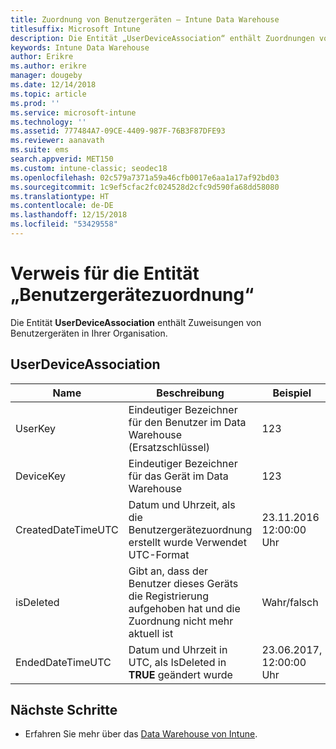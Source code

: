 ```yaml
---
title: Zuordnung von Benutzergeräten – Intune Data Warehouse
titlesuffix: Microsoft Intune
description: Die Entität „UserDeviceAssociation“ enthält Zuordnungen von Benutzergeräten in Ihrer Organisation.
keywords: Intune Data Warehouse
author: Erikre
ms.author: erikre
manager: dougeby
ms.date: 12/14/2018
ms.topic: article
ms.prod: ''
ms.service: microsoft-intune
ms.technology: ''
ms.assetid: 777484A7-09CE-4409-987F-76B3F87DFE93
ms.reviewer: aanavath
ms.suite: ems
search.appverid: MET150
ms.custom: intune-classic; seodec18
ms.openlocfilehash: 02c579a7371a59a46cfb0017e6aa1a17af92bd03
ms.sourcegitcommit: 1c9ef5cfac2fc024528d2cfc9d590fa68dd58080
ms.translationtype: HT
ms.contentlocale: de-DE
ms.lasthandoff: 12/15/2018
ms.locfileid: "53429558"
---
```

# <a name="reference-for-user-device-association-entity"></a>Verweis für die Entität „Benutzergerätezuordnung“

Die Entität **UserDeviceAssociation** enthält Zuweisungen von Benutzergeräten in Ihrer Organisation.

## <a name="userdeviceassociation"></a>UserDeviceAssociation


|        Name        |                                           Beschreibung                                            |        Beispiel         |
|--------------------|--------------------------------------------------------------------------------------------------|------------------------|
|      UserKey       |              Eindeutiger Bezeichner für den Benutzer im Data Warehouse (Ersatzschlüssel)               |          123           |
|     DeviceKey      |                      Eindeutiger Bezeichner für das Gerät im Data Warehouse                      |          123           |
| CreatedDateTimeUTC |           Datum und Uhrzeit, als die Benutzergerätezuordnung erstellt wurde Verwendet UTC-Format           | 23.11.2016 12:00:00 Uhr |
|     isDeleted      | Gibt an, dass der Benutzer dieses Geräts die Registrierung aufgehoben hat und die Zuordnung nicht mehr aktuell ist |       Wahr/falsch       |
|  EndedDateTimeUTC  |              Datum und Uhrzeit in UTC, als IsDeleted in <strong>TRUE</strong> geändert wurde               | 23.06.2017, 12:00:00 Uhr |

## <a name="next-steps"></a>Nächste Schritte

- Erfahren Sie mehr über das [Data Warehouse von Intune](reports-nav-create-intune-reports.md).